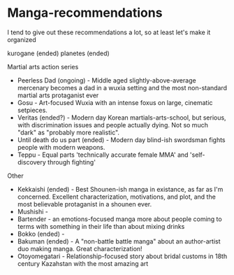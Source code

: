 

# Manga-recommendations

I tend to give out these recommendations a lot, so at least let's make it organized


kurogane (ended)
planetes (ended)

Martial arts action series
- Peerless Dad (ongoing) - Middle aged slightly-above-average mercenary becomes a dad  in a wuxia setting and the most non-standard martial arts protaganist ever
- Gosu - Art-focused Wuxia with an intense foxus on large, cinematic setpieces.
- Veritas (ended?) - Modern day Korean martials-arts-school, but serious, with discrimination issues and people actually dying. Not so much "dark" as "probably more realistic".
- Until death do us part (ended) - Modern day blind-ish swordsman fights people with modern weapons.
- Teppu - Equal parts 'technically accurate female MMA' and 'self-discovery through fighting'

Other
- Kekkaishi (ended) - Best Shounen-ish manga in existance, as far as I'm concerned. Excellent characterization, motivations, and plot, and the most believable protaganist in a shounen ever.
- Mushishi - 
- Bartender - an emotions-focused manga more about people coming to terms with something in their life than about mixing drinks
- Bokko (ended) - 
- Bakuman (ended) - A "non-battle battle manga" about an author-artist duo making manga. Great characterization!
- Otoyomegatari - Relationship-focused story about bridal customs in 18th century Kazahstan with the most amazing art

